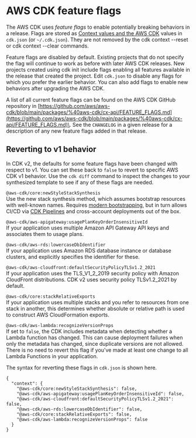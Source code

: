 # AWS CDK feature flags<a name="featureflags"></a>

The AWS CDK uses *feature flags* to enable potentially breaking behaviors in a release\. Flags are stored as [Context values and the AWS CDK](context.md) values in `cdk.json` \(or `~/.cdk.json`\)\. They are not removed by the cdk context \-\-reset or cdk context \-\-clear commands\.

Feature flags are disabled by default\. Existing projects that do not specify the flag will continue to work as before with later AWS CDK releases\. New projects created using cdk init include flags enabling all features available in the release that created the project\. Edit `cdk.json` to disable any flags for which you prefer the earlier behavior\. You can also add flags to enable new behaviors after upgrading the AWS CDK\.

A list of all current feature flags can be found on the AWS CDK GitHub repository in [https://github.com/aws/aws-cdk/blob/main/packages/%40aws-cdk/cx-api/FEATURE_FLAGS.md](https://github.com/aws/aws-cdk/blob/main/packages/%40aws-cdk/cx-api/FEATURE_FLAGS.md)\. See the `CHANGELOG` in a given release for a description of any new feature flags added in that release\. 

## Reverting to v1 behavior<a name="featureflags_disabling"></a>

In CDK v2, the defaults for some feature flags have been changed with respect to v1\. You can set these back to `false` to revert to specific AWS CDK v1 behavior\. Use the `cdk diff` command to inspect the changes to your synthesized template to see if any of these flags are needed\.

`@aws-cdk/core:newStyleStackSynthesis`  
Use the new stack synthesis method, which assumes bootstrap resources with well\-known names\. Requires [modern bootstrapping](bootstrapping.md), but in turn allows CI/CD via [CDK Pipelines](cdk_pipeline.md) and cross\-account deployments out of the box\.

`@aws-cdk/aws-apigateway:usagePlanKeyOrderInsensitiveId`  
If your application uses multiple Amazon API Gateway API keys and associates them to usage plans\.

`@aws-cdk/aws-rds:lowercaseDbIdentifier`  
If your application uses Amazon RDS database instance or database clusters, and explicitly specifies the identifier for these\.

`@aws-cdk/aws-cloudfront:defaultSecurityPolicyTLSv1.2_2021`  
 If your application uses the TLS\_V1\_2\_2019 security policy with Amazon CloudFront distributions\. CDK v2 uses security policy TLSv1\.2\_2021 by default\. 

`@aws-cdk/core:stackRelativeExports`  
If your application uses multiple stacks and you refer to resources from one stack in another, this determines whether absolute or relative path is used to construct AWS CloudFormation exports\.

`@aws-cdk/aws-lambda:recognizeVersionProps`  
If set to `false`, the CDK includes metadata when detecting whether a Lambda function has changed\. This can cause deployment failures when only the metadata has changed, since duplicate versions are not allowed\. There is no need to revert this flag if you've made at least one change to all Lambda Functions in your application\.

The syntax for reverting these flags in `cdk.json` is shown here\.

```
{
  "context": {
    "@aws-cdk/core:newStyleStackSynthesis": false,
    "@aws-cdk/aws-apigateway:usagePlanKeyOrderInsensitiveId": false,
    "@aws-cdk/aws-cloudfront:defaultSecurityPolicyTLSv1.2_2021": false,
    "@aws-cdk/aws-rds:lowercaseDbIdentifier": false,
    "@aws-cdk/core:stackRelativeExports": false,
    "@aws-cdk/aws-lambda:recognizeVersionProps": false
  }
}
```